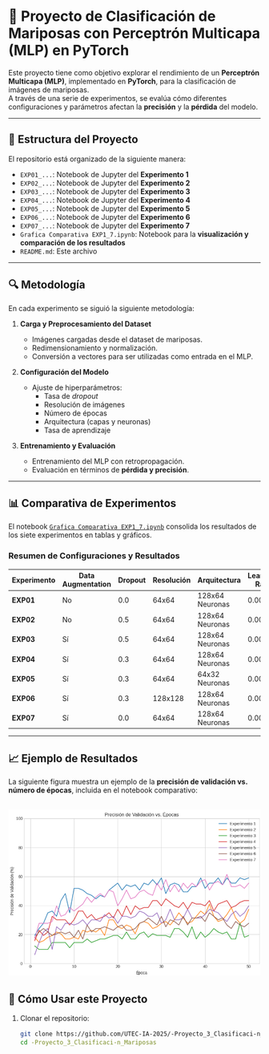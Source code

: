 # 🦋 Proyecto de Clasificación de Mariposas con Perceptrón Multicapa (MLP) en PyTorch

Este proyecto tiene como objetivo explorar el rendimiento de un **Perceptrón Multicapa (MLP)**, implementado en **PyTorch**, para la clasificación de imágenes de mariposas.  
A través de una serie de experimentos, se evalúa cómo diferentes configuraciones y parámetros afectan la **precisión** y la **pérdida** del modelo.

---

## 📁 Estructura del Proyecto

El repositorio está organizado de la siguiente manera:

- `EXP01_...`: Notebook de Jupyter del **Experimento 1**  
- `EXP02_...`: Notebook de Jupyter del **Experimento 2**  
- `EXP03_...`: Notebook de Jupyter del **Experimento 3**  
- `EXP04_...`: Notebook de Jupyter del **Experimento 4**  
- `EXP05_...`: Notebook de Jupyter del **Experimento 5**  
- `EXP06_...`: Notebook de Jupyter del **Experimento 6**  
- `EXP07_...`: Notebook de Jupyter del **Experimento 7**  
- `Grafica Comparativa EXP1_7.ipynb`: Notebook para la **visualización y comparación de los resultados**  
- `README.md`: Este archivo  

---

## 🔍 Metodología

En cada experimento se siguió la siguiente metodología:

1. **Carga y Preprocesamiento del Dataset**  
   - Imágenes cargadas desde el dataset de mariposas.  
   - Redimensionamiento y normalización.  
   - Conversión a vectores para ser utilizadas como entrada en el MLP.  

2. **Configuración del Modelo**  
   - Ajuste de hiperparámetros:  
     - Tasa de *dropout*  
     - Resolución de imágenes  
     - Número de épocas  
     - Arquitectura (capas y neuronas)  
     - Tasa de aprendizaje  

3. **Entrenamiento y Evaluación**  
   - Entrenamiento del MLP con retropropagación.  
   - Evaluación en términos de **pérdida y precisión**.  

---

## 📊 Comparativa de Experimentos

El notebook [`Grafica Comparativa EXP1_7.ipynb`](./Grafica%20Comparativa%20EXP1_7.ipynb) consolida los resultados de los siete experimentos en tablas y gráficos.

### Resumen de Configuraciones y Resultados

| Experimento | Data Augmentation | Dropout | Resolución | Arquitectura | Learning Rate | Épocas |
|-------------|------------------|---------|------------|--------------|---------------|--------|
| **EXP01**   | No               | 0.0     | 64x64      | 128x64 Neuronas | 0.001 | 50 |
| **EXP02**   | No               | 0.5     | 64x64      | 128x64 Neuronas | 0.001 | 50 |
| **EXP03**   | Sí               | 0.5     | 64x64      | 128x64 Neuronas | 0.001 | 50 |
| **EXP04**   | Sí               | 0.3     | 64x64      | 128x64 Neuronas | 0.001 | 50 |
| **EXP05**   | Sí               | 0.3     | 64x64      | 64x32 Neuronas  | 0.001 | 50 |
| **EXP06**   | Sí               | 0.3     | 128x128    | 128x64 Neuronas | 0.001 | 50 |
| **EXP07**   | Sí               | 0.0     | 64x64      | 128x64 Neuronas | 0.0005 | 100 |

---

## 📈 Ejemplo de Resultados

La siguiente figura muestra un ejemplo de la **precisión de validación vs. número de épocas**, incluida en el notebook comparativo:  

![Precisión vs Épocas](images/Imagen1.png)
---

## 🚀 Cómo Usar este Proyecto

1. Clonar el repositorio:  
   ```bash
   git clone https://github.com/UTEC-IA-2025/-Proyecto_3_Clasificaci-n_Mariposas/tree/main
   cd -Proyecto_3_Clasificaci-n_Mariposas
